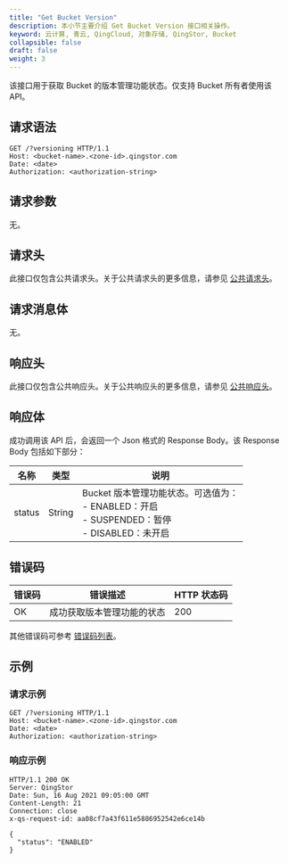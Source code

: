```yaml
---
title: "Get Bucket Version"
description: 本小节主要介绍 Get Bucket Version 接口相关操作。
keyword: 云计算, 青云, QingCloud, 对象存储, QingStor, Bucket
collapsible: false
draft: false
weight: 3
---
```


该接口用于获取 Bucket 的版本管理功能状态。仅支持 Bucket 所有者使用该 API。

## 请求语法

```http
GET /?versioning HTTP/1.1
Host: <bucket-name>.<zone-id>.qingstor.com
Date: <date>
Authorization: <authorization-string>

```

## 请求参数

无。

## 请求头

此接口仅包含公共请求头。关于公共请求头的更多信息，请参见 [公共请求头](/storage/object-storage/api/common_header/#请求头字段-request-header)。

## 请求消息体

无。

## 响应头

此接口仅包含公共响应头。关于公共响应头的更多信息，请参见 [公共响应头](/storage/object-storage/api/common_header/#响应头字段-response-header)。

## 响应体

成功调用该 API 后，会返回一个 Json 格式的 Response Body。该 Response Body 包括如下部分：

| 名称 | 类型 | 说明 |
| --- | --- | --- |
| status | String | Bucket 版本管理功能状态。可选值为：<br> - ENABLED：开启 <br> - SUSPENDED：暂停 <br> - DISABLED：未开启


## 错误码

| 错误码 | 错误描述 | HTTP 状态码 |
| --- | --- | --- |
| OK | 成功获取版本管理功能的状态 | 200 |

其他错误码可参考 [错误码列表](/storage/object-storage/api/error_code/#错误码列表)。

## 示例

### 请求示例

```http
GET /?versioning HTTP/1.1
Host: <bucket-name>.<zone-id>.qingstor.com
Date: <date>
Authorization: <authorization-string>

```

### 响应示例

```http
HTTP/1.1 200 OK
Server: QingStor
Date: Sun, 16 Aug 2021 09:05:00 GMT
Content-Length: 21
Connection: close
x-qs-request-id: aa08cf7a43f611e5886952542e6ce14b

{
  "status": "ENABLED"
}

```
